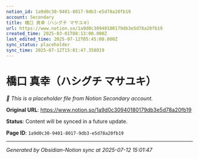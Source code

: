 ```yaml
---
notion_id: 1a9d0c30-9401-8017-9db3-e5d78a20fb19
account: Secondary
title: 橋口 真幸（ハシグチ マサユキ）
url: https://www.notion.so/1a9d0c30940180179db3e5d78a20fb19
created_time: 2025-03-01T08:13:00.000Z
last_edited_time: 2025-07-12T05:45:00.000Z
sync_status: placeholder
sync_time: 2025-07-12T15:01:47.358019
---
```


# 橋口 真幸（ハシグチ マサユキ）

*🔄 This is a placeholder file from Notion Secondary account.*

**Original URL**: https://www.notion.so/1a9d0c30940180179db3e5d78a20fb19

**Status**: Content will be synced in a future update.

**Page ID**: `1a9d0c30-9401-8017-9db3-e5d78a20fb19`

---

*Generated by Obsidian-Notion sync at 2025-07-12 15:01:47*
